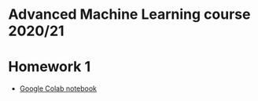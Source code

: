 # Advanced Machine Learning course 2020/21
# Homework 1

- [Google Colab notebook](https://colab.research.google.com/drive/1e8uQQk0W4IZt_W05wa1c1IPVTPT36XB1#scrollTo=wBM_07sWd_81)

